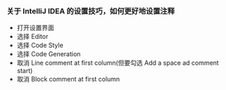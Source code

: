 ### 关于 IntelliJ IDEA 的设置技巧，如何更好地设置注释

 - 打开设置界面
 - 选择 Editor
 - 选择 Code Style
 - 选择 Code Generation
 - 取消 Line comment at first column(但要勾选 Add a space ad comment start)
 - 取消 Block comment at first column
